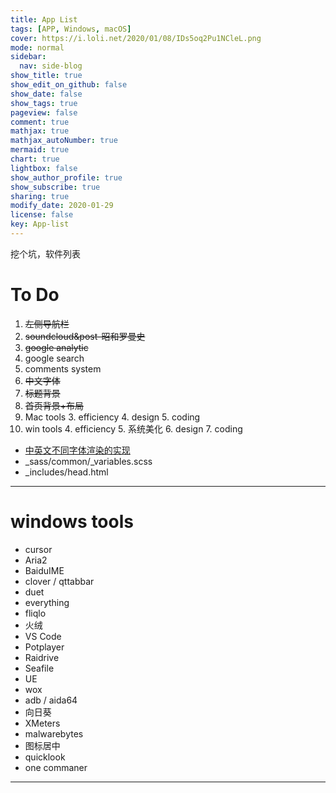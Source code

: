 ```yaml
---
title: App List
tags: [APP, Windows, macOS]
cover: https://i.loli.net/2020/01/08/IDs5oq2Pu1NCleL.png
mode: normal
sidebar:
  nav: side-blog
show_title: true
show_edit_on_github: false
show_date: false
show_tags: true
pageview: false
comment: true
mathjax: true
mathjax_autoNumber: true
mermaid: true
chart: true
lightbox: false
show_author_profile: true
show_subscribe: true
sharing: true
modify_date: 2020-01-29
license: false
key: App-list
---
```


挖个坑，软件列表
<!--more-->

# To Do
1. ~~左侧导航栏~~
2. ~~soundcloud&post-昭和罗曼史~~
3. ~~google analytic~~
4. google search
5. comments system
2. ~~中文字体~~
2. ~~标题背景~~
3. ~~首页背景+布局~~
2. Mac tools
	3. efficiency
	4. design
	5. coding
3. win tools
	4. efficiency
	5. 系统美化
	6. design
	7. coding

* [中英文不同字体渲染的实现](https://blog.csdn.net/roc1010/article/details/25190947)
* \_sass/common/\_variables.scss
* \_includes/head.html

---

# windows tools
* cursor
* Aria2
* BaiduIME
* clover / qttabbar
* duet
* everything
* fliqlo
* 火绒
* VS Code
* Potplayer
* Raidrive
* Seafile
* UE
* wox
* adb / aida64
* 向日葵
* XMeters
* malwarebytes
* 图标居中
* quicklook
* one commaner

---